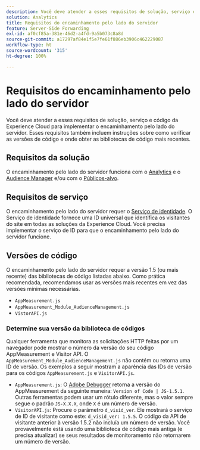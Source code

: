```yaml
---
description: Você deve atender a esses requisitos de solução, serviço e código da Experience Cloud para implementar o encaminhamento pelo lado do servidor. Esses requisitos também incluem instruções sobre como verificar as versões de código e onde obter as bibliotecas de código mais recentes.
solution: Analytics
title: Requisitos do encaminhamento pelo lado do servidor
feature: Server-Side Forwarding
exl-id: af0cf85a-381e-46d2-a4fd-9a5b073c8a8d
source-git-commit: a17297af84e1f5e7fe61f886eb3906c462229087
workflow-type: ht
source-wordcount: '315'
ht-degree: 100%

---
```


# Requisitos do encaminhamento pelo lado do servidor

Você deve atender a esses requisitos de solução, serviço e código da Experience Cloud para implementar o encaminhamento pelo lado do servidor. Esses requisitos também incluem instruções sobre como verificar as versões de código e onde obter as bibliotecas de código mais recentes.

## Requisitos da solução

O encaminhamento pelo lado do servidor funciona com o [Analytics](https://www.adobe.com/br/data-analytics-cloud/analytics.html) e o [Audience Manager](https://www.adobe.com/br/analytics/audience-manager.html) e/ou com o [Públicos-alvo](https://experienceleague.adobe.com/docs/core-services/interface/audiences/audience-library.html?lang=pt-BR).

## Requisitos de serviço

O encaminhamento pelo lado do servidor requer o [Serviço de identidade](https://experienceleague.adobe.com/docs/id-service/using/home.html?lang=pt-BR). O Serviço de identidade fornece uma ID universal que identifica os visitantes do site em todas as soluções da Experience Cloud. Você precisa implementar o serviço de ID para que o encaminhamento pelo lado do servidor funcione.

## Versões de código

O encaminhamento pelo lado do servidor requer a versão 1.5 (ou mais recente) das bibliotecas de código listadas abaixo. Como prática recomendada, recomendamos usar as versões mais recentes em vez das versões mínimas necessárias.

* `AppMeasurement.js`
* `AppMeasurement_Module_AudienceManagement.js`
* `VistorAPI.js`

### Determine sua versão da biblioteca de códigos

Qualquer ferramenta que monitora as solicitações HTTP feitas por um navegador pode mostrar o número da versão do seu código AppMeasurement e Visitor API. O `AppMeasurement_Module_AudienceManagement.js` não contém ou retorna uma ID de versão. Os exemplos a seguir mostram a aparência das IDs de versão para os códigos `AppMeasurement.js` e `VisitorAPI.js`.

* `AppMeasurement.js`: O [Adobe Debugger](https://experienceleague.adobe.com/docs/analytics/implementation/validate/debugger.html?lang=pt-BR) retorna a versão do AppMeasurement da seguinte maneira: `Version of Code | JS-1.5.1`. Outras ferramentas podem usar um rótulo diferente, mas o valor sempre segue o padrão `JS-X.X.X`, onde `X` é um número de versão.
* `VisitorAPI.js`: Procure o parâmetro `d_visid_ver`. Ele mostrará o serviço de ID de visitante como este: `d_visid_ver: 1.5.5`. O código da API de visitante anterior à versão 1.5.2 não incluía um número de versão. Você provavelmente está usando uma biblioteca de código mais antiga (e precisa atualizar) se seus resultados de monitoramento não retornarem um número de versão.
